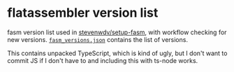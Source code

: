 # flatassembler version list

fasm version list used in [stevenwdv/setup-fasm](https://github.com/stevenwdv/setup-fasm), with workflow checking for new versions. [`fasm_versions.json`](https://github.com/stevenwdv/fasm-versions/blob/v1/fasm_versions.json) contains the list of versions.

This contains unpacked TypeScript, which is kind of ugly, but I don't want to commit JS if I don't have to and including this with ts-node works.
